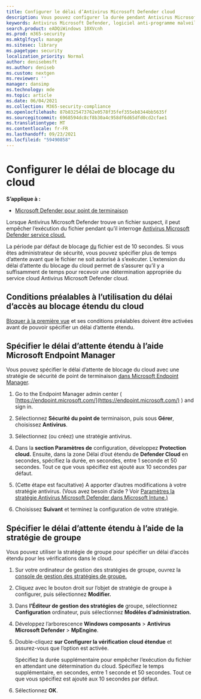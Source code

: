 ```yaml
---
title: Configurer le délai d’Antivirus Microsoft Defender cloud
description: Vous pouvez configurer la durée pendant Antivirus Microsoft Defender’exécution d’un fichier en attendant une détermination du cloud.
keywords: Antivirus Microsoft Defender, logiciel anti-programme malveillant, sécurité, defender, cloud, délai d’attente, bloc, période, secondes
search.product: eADQiWindows 10XVcnh
ms.prod: m365-security
ms.mktglfcycl: manage
ms.sitesec: library
ms.pagetype: security
localization_priority: Normal
author: denisebmsft
ms.author: deniseb
ms.custom: nextgen
ms.reviewer: ''
manager: dansimp
ms.technology: mde
ms.topic: article
ms.date: 06/04/2021
ms.collection: M365-security-compliance
ms.openlocfilehash: 87b8325473762e0578f35fef355eb8344bb5635f
ms.sourcegitcommit: 6968594dc8cf8b30a4c958df6d65dfd0cd2cfae1
ms.translationtype: MT
ms.contentlocale: fr-FR
ms.lasthandoff: 09/23/2021
ms.locfileid: "59490858"
---
```

# <a name="configure-the-cloud-block-timeout-period"></a>Configurer le délai de blocage du cloud

**S’applique à :**

- [Microsoft Defender pour point de terminaison](/microsoft-365/security/defender-endpoint/)

Lorsque Antivirus Microsoft Defender trouve un fichier suspect, il peut empêcher l’exécution du fichier pendant qu’il interroge [Antivirus Microsoft Defender service cloud.](cloud-protection-microsoft-defender-antivirus.md)

La période par défaut de blocage [du](configure-block-at-first-sight-microsoft-defender-antivirus.md) fichier est de 10 secondes. Si vous êtes administrateur de sécurité, vous pouvez spécifier plus de temps d’attente avant que le fichier ne soit autorisé à s’exécuter. L’extension du délai d’attente du blocage du cloud permet de s’assurer qu’il y a suffisamment de temps pour recevoir une détermination appropriée du service cloud Antivirus Microsoft Defender cloud.

## <a name="prerequisites-to-use-the-extended-cloud-block-timeout"></a>Conditions préalables à l’utilisation du délai d’accès au blocage étendu du cloud

[Bloquer à la première vue](configure-block-at-first-sight-microsoft-defender-antivirus.md) et ses conditions préalables doivent être activées avant de pouvoir spécifier un délai d’attente étendu.

## <a name="specify-the-extended-timeout-period-using-microsoft-endpoint-manager"></a>Spécifier le délai d’attente étendu à l’aide Microsoft Endpoint Manager

Vous pouvez spécifier le délai d’attente de blocage du cloud avec une stratégie de sécurité de point de terminaison [dans Microsoft Endpoint Manager](/mem/intune/protect/endpoint-security-policy).

1. Go to the Endpoint Manager admin center ( [https://endpoint.microsoft.com/](https://endpoint.microsoft.com/) ) and sign in.

2. Sélectionnez **Sécurité du point de** terminaison, puis sous **Gérer**, choisissez **Antivirus**.

3. Sélectionnez (ou créez) une stratégie antivirus.

4. Dans la **section Paramètres de** configuration, développez **Protection cloud.** Ensuite, dans la zone Délai d’out étendu de **Defender Cloud** en secondes, spécifiez la durée, en secondes, entre 1 seconde et 50 secondes. Tout ce que vous spécifiez est ajouté aux 10 secondes par défaut.

5. (Cette étape est facultative) A apporter d’autres modifications à votre stratégie antivirus. (Vous avez besoin d’aide ? Voir [Paramètres la stratégie Antivirus Microsoft Defender dans Microsoft Intune.)](/mem/intune/protect/antivirus-microsoft-defender-settings-windows)

6. Choisissez **Suivant** et terminez la configuration de votre stratégie.

## <a name="specify-the-extended-timeout-period-using-group-policy"></a>Spécifier le délai d’attente étendu à l’aide de la stratégie de groupe

Vous pouvez utiliser la stratégie de groupe pour spécifier un délai d’accès étendu pour les vérifications dans le cloud.

1. Sur votre ordinateur de gestion des stratégies de groupe, ouvrez la [console de gestion des stratégies de groupe.](/previous-versions/windows/it-pro/windows-server-2008-R2-and-2008/cc731212(v=ws.11))

2. Cliquez avec le bouton droit sur l’objet de stratégie de groupe à configurer, puis sélectionnez **Modifier.**

3. Dans **l’Éditeur de gestion des stratégies de** groupe, sélectionnez **Configuration** ordinateur, puis sélectionnez **Modèles d’administration.**

3. Développez l’arborescence **Windows composants** \> **Antivirus Microsoft Defender** \> **MpEngine**.

4. Double-cliquez **sur Configurer la vérification cloud étendue** et assurez-vous que l’option est activée. 

   Spécifiez la durée supplémentaire pour empêcher l’exécution du fichier en attendant une détermination du cloud. Spécifiez le temps supplémentaire, en secondes, entre 1 seconde et 50 secondes. Tout ce que vous spécifiez est ajouté aux 10 secondes par défaut.

5. Sélectionnez **OK**.

 